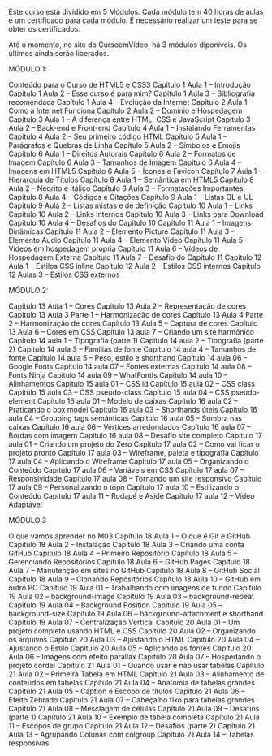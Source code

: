 Este curso está dividido em 5 Módulos. Cada módulo tem 40 horas de aulas e um certificado para cada módulo. É necessário realizar um teste para se obter os certificados.

Até o momento, no site do CursoemVídeo, há 3 módulos diponíveis. Os últimos ainda serão liberados.

MÓDULO 1:

Conteúdo para o Curso de HTML5 e CSS3
Capítulo 1 Aula 1 – Introdução
Capítulo 1 Aula 2 – Esse curso é para mim?
Capítulo 1 Aula 3 – Bibliografia recomendada
Capítulo 1 Aula 4 – Evolução da Internet
Capítulo 2 Aula 1 – Como a Internet Funciona
Capítulo 2 Aula 2 – Domínio e Hospedagem
Capítulo 3 Aula 1 – A diferença entre HTML, CSS e JavaScript
Capítulo 3 Aula 2 – Back-end e Front-end
Capítulo 4 Aula 1 – Instalando Ferramentas
Capítulo 4 Aula 2 – Seu primeiro código HTML
Capítulo 5 Aula 1 – Parágrafos e Quebras de Linha
Capítulo 5 Aula 2 – Símbolos e Emojis
Capítulo 6 Aula 1 – Direitos Autorais
Capítulo 6 Aula 2 – Formatos de Imagem
Capítulo 6 Aula 3 – Tamanhos de Imagem
Capítulo 6 Aula 4 – Imagens em HTML5
Capítulo 6 Aula 5 – Ícones e Favicon
Capítulo 7 Aula 1 – Hierarquia de Títulos
Capítulo 8 Aula 1 – Semântica em HTML5
Capítulo 8 Aula 2 – Negrito e Itálico
Capítulo 8 Aula 3 – Formatações Importantes
Capítulo 8 Aula 4 – Códigos e Citações
Capítulo 9 Aula 1 – Listas OL e UL
Capítulo 9 Aula 2 – Listas mistas e de definição
Capítulo 10 Aula 1 – Links
Capítulo 10 Aula 2 – Links Internos
Capítulo 10 Aula 3 – Links para Download
Capítulo 10 Aula 4 – Desafios do Capítulo 10
Capítulo 11 Aula 1 – Imagens Dinâmicas
Capítulo 11 Aula 2 – Elemento Picture
Capítulo 11 Aula 3 – Elemento Audio
Capítulo 11 Aula 4 – Elemento Video
Capítulo 11 Aula 5 – Vídeos em hospedagem própria
Capítulo 11 Aula 6 – Vídeos de Hospedagem Externa
Capítulo 11 Aula 7 – Desafio do Capítulo 11
Capítulo 12 Aula 1 – Estilos CSS inline
Capítulo 12 Aula 2 – Estilos CSS internos
Capítulo 12 Aulas 3 – Estilos CSS externos

MÓDULO 2:

Capítulo 13 Aula 1 – Cores
Capítulo 13 Aula 2 – Representação de cores
Capítulo 13 Aula 3 Parte 1 – Harmonização de cores
Capítulo 13 Aula 4 Parte 2 – Harmonização de cores
Capítulo 13 Aula 5 – Captura de cores
Capítulo 13 Aula 6 – Cores em CSS
Capítulo 13 aula 7 – Criando um site harmônico
Capítulo 14 aula 1 – Tipografia (parte 1)
Capítulo 14 aula 2 – Tipografia (parte 2)
Capítulo 14 aula 3 – Famílias de fonte
Capítulo 14 aula 4 – Tamanhos de fonte
Capítulo 14 aula 5 – Peso, estilo e shorthand
Capítulo 14 aula 06 – Google Fonts
Capítulo 14 aula 07 – Fontes externas
Capítulo 14 aula 08 – Fonts Ninja
Capítulo 14 aula 09 – WhatFontIs
Capítulo 14 aula 10 – Alinhamentos
Capítulo 15 aula 01 – CSS id
Capítulo 15 aula 02 – CSS class
Capítulo 15 aula 03 – CSS pseudo-class
Capítulo 15 aula 04 – CSS pseudo-element
Capítulo 16 aula 01 – Modelo de caixas
Capítulo 16 aula 02 – Praticando o box model
Capítulo 16 aula 03 – Shorthands úteis
Capítulo 16 aula 04 – Grouping tags semânticas
Capítulo 16 aula 05 – Sombra nas caixas
Capítulo 16 aula 06 – Vértices arredondados
Capítulo 16 aula 07 – Bordas com imagem
Capítulo 16 aula 08 – Desafio site completo
Capítulo 17 aula 01 – Criando um projeto do Zero
Capítulo 17 aula 02 – Como vai ficar o projeto pronto
Capítulo 17 aula 03 – Wireframe, paleta e tipografia
Capítulo 17 aula 04 – Aplicando o Wireframe
Capítulo 17 aula 05 – Organizando o Conteúdo
Capítulo 17 aula 06 – Variáveis em CSS
Capítulo 17 aula 07 – Responsividade
Capítulo 17 aula 08 – Tornando um site responsivo
Capítulo 17 aula 09 – Personalizando o topo
Capítulo 17 aula 10 – Estilizando o Conteúdo
Capítulo 17 aula 11 – Rodapé e Aside
Capítulo 17 aula 12 – Vídeo Adaptável

MÓDULO 3

O que vamos aprender no M03
Capítulo 18 Aula 1 – O que é Git e GitHub
Capítulo 18 Aula 2 – Instalação
Capítulo 18 Aula 3 – Criando uma conta GitHub
Capítulo 18 Aula 4 – Primeiro Repositório
Capítulo 18 Aula 5 – Gerenciando Repositórios
Capítulo 18 Aula 6 – GitHub Pages
Capítulo 18 Aula 7 – Manutenção em sites no GitHub
Capítulo 18 Aula 8 – GitHub Social
Capítulo 18 Aula 9 – Clonando Repositórios
Capítulo 18 Aula 10 – GitHub em outro PC
Capítulo 19 Aula 01 – Trabalhando com imagens de fundo
Capítulo 19 Aula 02 – background-image
Capítulo 19 Aula 03 – background-repeat
Capítulo 19 Aula 04 – Background Position
Capítulo 19 Aula 05 – background-size
Capítulo 19 Aula 06 – background-attachment e shorthand
Capítulo 19 Aula 07 – Centralização Vertical
Capítulo 20 Aula 01 – Um projeto completo usando HTML e CSS
Capítulo 20 Aula 02 – Organizando os arquivos
Capítulo 20 Aula 03 – Ajustando o HTML
Capítulo 20 Aula 04 – Ajustando o Estilo
Capítulo 20 Aula 05 – Aplicando as fontes
Capítulo 20 Aula 06 – Imagens com efeito parallax
Capítulo 20 Aula 07 – Hospedando o projeto cordel
Capítulo 21 Aula 01 – Quando usar e não usar tabelas
Capítulo 21 Aula 02 – Primeira Tabela em HTML
Capítulo 21 Aula 03 – Alinhamento de conteúdos em tabelas
Capítulo 21 Aula 04 – Anatomia de tabelas grandes
Capítulo 21 Aula 05 – Caption e Escopo de títulos
Capítulo 21 Aula 06 – Efeito Zebrado
Capítulo 21 Aula 07 – Cabeçalho fixo para tabelas grandes
Capítulo 21 Aula 08 – Mesclagem de células
Capítulo 21 Aula 09 – Desafios (parte 1)
Capítulo 21 Aula 10 – Exemplo de tabela completa
Capítulo 21 Aula 11 – Escopos de grupo
Capítulo 21 Aula 12 – Desafios (parte 2)
Capítulo 21 Aula 13 – Agrupando Colunas com colgroup
Capítulo 21 Aula 14 – Tabelas responsivas
